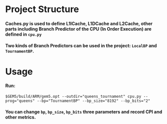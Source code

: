 # Project Structure
#### Caches.py is used to define L1ICache, L1DCache and L2Cache, other parts including Branch Predictor of the CPU (In Order Execution) are defined in `cpu.py`
#### Two kinds of Branch Predictors can be used in the project: `LocalBP` and `TournamentBP`.

# Usage
#### Run:
```
$GEM5/build/ARM/gem5.opt --outdir="queens_tournament" cpu.py --prog="queens" --bp="TournamentBP" --bp_size="8192" --bp_bits="2" 
```
#### You can change `bp`, `bp_size`, `bp_bits` three parameters and record CPI and other metrics.
